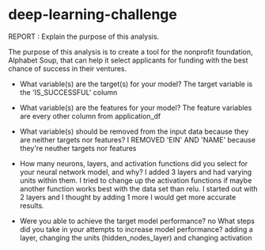 # deep-learning-challenge

REPORT :
Explain the purpose of this analysis.

The purpose of this analysis is to create a tool for the nonprofit foundation, Alphabet Soup, that can help it select applicants for funding with the best chance of success in their ventures.

- What variable(s) are the target(s) for your model?
The target variable is the 'IS_SUCCESSFUL' column 
- What variable(s) are the features for your model?
The feature variables are every other column from application_df 
- What variable(s) should be removed from the input data because they are neither targets nor features?
I REMOVED 'EIN' AND 'NAME' because they're neuther targets nor features

- How many neurons, layers, and activation functions did you select for your neural network model, and why?
I added 3 layers and had varying units within them. I tried to change up the activation functions if maybe another function works best with the data set than relu.
I started out with 2 layers and I thought by adding 1 more I would get more accurate results.

- Were you able to achieve the target model performance?
no
What steps did you take in your attempts to increase model performance?
adding a layer, changing the units (hidden_nodes_layer) and changing activation 
